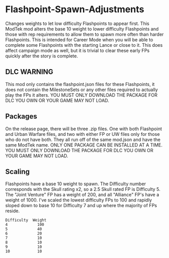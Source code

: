 # Flashpoint-Spawn-Adjustments
Changes weights to let low difficulty Flashpoints to appear first.  This ModTek mod alters the base 10 weight to lower difficulty Flashpoints and those with rep requirements to allow them to spawn more often than harder Flashpoints.  This is intended for Career Mode when you will be able to complete some Flashpoints with the starting Lance or close to it.  This does affect campaign mode as well, but it is trivial to clear these early FPs quickly after the story is complete.

## DLC WARNING
This mod only contains the flashpoint.json files for these Flashpoints, it does not contain the MilestoneSets or any other files required to actually play the FPs it alters.
YOU MUST ONLY DOWNLOAD THE PACKAGE FOR DLC YOU OWN OR YOUR GAME MAY NOT LOAD.

## Packages
On the release page, there will be three .zip files.  One with both Flashpoint and Urban Warfare files, and two with either FP or UW files only for those who do not have both.  They all run off of the same mod.json and have the same ModTek name.
ONLY ONE PACKAGE CAN BE INSTALLED AT A TIME.
YOU MUST ONLY DOWNLOAD THE PACKAGE FOR DLC YOU OWN OR YOUR GAME MAY NOT LOAD.

## Scaling
Flashpoints have a base 10 weight to spawn.  The Difficulty number corresponds with the Skull rating x2, so a 2.5 Skull rated FP is Difficulty 5.  The "Joint Venture" FP has a weight of 200, and all "Alliance" FP's have a weight of 1000.  I've scaled the lowest difficulty FPs to 100 and rapidly sloped down to base 10 for Difficulty 7 and up where the majority of FPs reside.

    Difficulty	Weight
    4	          100
    5	          40
    6	          20
    7	          10
    8	          10
    9	          10
    10	          10
